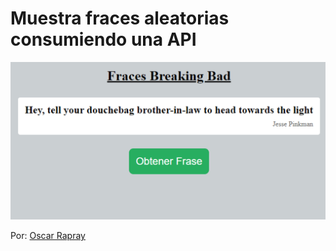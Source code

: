 # Muestra fraces aleatorias consumiendo una API 

![Fraces aleastorias de una API](https://github.com/oscarrapray/fraces-aleatorias/blob/main/src/img/frase.png)

Por: [Oscar Rapray](https://github.com/oscarrapray)
